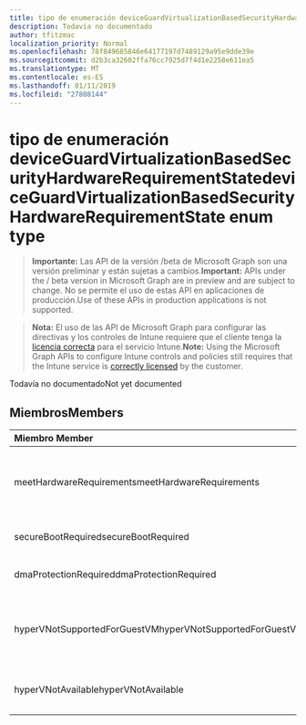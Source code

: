 ```yaml
---
title: tipo de enumeración deviceGuardVirtualizationBasedSecurityHardwareRequirementState
description: Todavía no documentado
author: tfitzmac
localization_priority: Normal
ms.openlocfilehash: 78f849685846e64177197d7489129a95e9dde39e
ms.sourcegitcommit: d2b3ca32602ffa76cc7925d7f4d1e2258e611ea5
ms.translationtype: MT
ms.contentlocale: es-ES
ms.lasthandoff: 01/11/2019
ms.locfileid: "27808144"
---
```

# <a name="deviceguardvirtualizationbasedsecurityhardwarerequirementstate-enum-type"></a><span data-ttu-id="99f14-103">tipo de enumeración deviceGuardVirtualizationBasedSecurityHardwareRequirementState</span><span class="sxs-lookup"><span data-stu-id="99f14-103">deviceGuardVirtualizationBasedSecurityHardwareRequirementState enum type</span></span>

> <span data-ttu-id="99f14-104">**Importante:** Las API de la versión /beta de Microsoft Graph son una versión preliminar y están sujetas a cambios.</span><span class="sxs-lookup"><span data-stu-id="99f14-104">**Important:** APIs under the / beta version in Microsoft Graph are in preview and are subject to change.</span></span> <span data-ttu-id="99f14-105">No se permite el uso de estas API en aplicaciones de producción.</span><span class="sxs-lookup"><span data-stu-id="99f14-105">Use of these APIs in production applications is not supported.</span></span>

> <span data-ttu-id="99f14-106">**Nota:** El uso de las API de Microsoft Graph para configurar las directivas y los controles de Intune requiere que el cliente tenga la [licencia correcta](https://go.microsoft.com/fwlink/?linkid=839381) para el servicio Intune.</span><span class="sxs-lookup"><span data-stu-id="99f14-106">**Note:** Using the Microsoft Graph APIs to configure Intune controls and policies still requires that the Intune service is [correctly licensed](https://go.microsoft.com/fwlink/?linkid=839381) by the customer.</span></span>

<span data-ttu-id="99f14-107">Todavía no documentado</span><span class="sxs-lookup"><span data-stu-id="99f14-107">Not yet documented</span></span>
## <a name="members"></a><span data-ttu-id="99f14-108">Miembros</span><span class="sxs-lookup"><span data-stu-id="99f14-108">Members</span></span>
|<span data-ttu-id="99f14-109">Miembro	</span><span class="sxs-lookup"><span data-stu-id="99f14-109">Member</span></span>|<span data-ttu-id="99f14-110">Valor</span><span class="sxs-lookup"><span data-stu-id="99f14-110">Value</span></span>|<span data-ttu-id="99f14-111">Description</span><span class="sxs-lookup"><span data-stu-id="99f14-111">Description</span></span>|
|:---|:---|:---|
|<span data-ttu-id="99f14-112">meetHardwareRequirements</span><span class="sxs-lookup"><span data-stu-id="99f14-112">meetHardwareRequirements</span></span>|<span data-ttu-id="99f14-113">0</span><span class="sxs-lookup"><span data-stu-id="99f14-113">0</span></span>|<span data-ttu-id="99f14-114">Sistema cumpla los requisitos de configuración de hardware</span><span class="sxs-lookup"><span data-stu-id="99f14-114">System meets hardware configuration requirements</span></span>|
|<span data-ttu-id="99f14-115">secureBootRequired</span><span class="sxs-lookup"><span data-stu-id="99f14-115">secureBootRequired</span></span>|<span data-ttu-id="99f14-116">1</span><span class="sxs-lookup"><span data-stu-id="99f14-116">1</span></span>|<span data-ttu-id="99f14-117">Inicialización segura necesario</span><span class="sxs-lookup"><span data-stu-id="99f14-117">Secure boot required</span></span>|
|<span data-ttu-id="99f14-118">dmaProtectionRequired</span><span class="sxs-lookup"><span data-stu-id="99f14-118">dmaProtectionRequired</span></span>|<span data-ttu-id="99f14-119">2</span><span class="sxs-lookup"><span data-stu-id="99f14-119">2</span></span>|<span data-ttu-id="99f14-120">Protección de DMA necesario</span><span class="sxs-lookup"><span data-stu-id="99f14-120">DMA protection required</span></span>|
|<span data-ttu-id="99f14-121">hyperVNotSupportedForGuestVM</span><span class="sxs-lookup"><span data-stu-id="99f14-121">hyperVNotSupportedForGuestVM</span></span>|<span data-ttu-id="99f14-122">4</span><span class="sxs-lookup"><span data-stu-id="99f14-122">4</span></span>|<span data-ttu-id="99f14-123">HyperV que no se admite para la máquina virtual de invitado</span><span class="sxs-lookup"><span data-stu-id="99f14-123">HyperV not supported for Guest VM</span></span>|
|<span data-ttu-id="99f14-124">hyperVNotAvailable</span><span class="sxs-lookup"><span data-stu-id="99f14-124">hyperVNotAvailable</span></span>|<span data-ttu-id="99f14-125">8</span><span class="sxs-lookup"><span data-stu-id="99f14-125">8</span></span>|<span data-ttu-id="99f14-126">HyperV característica no está disponible</span><span class="sxs-lookup"><span data-stu-id="99f14-126">HyperV feature is not available</span></span>|





